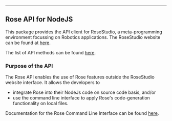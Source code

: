 -----------------------
## Rose API for NodeJS

This package provides the API client for RoseStudio, a
meta-programming environment focussing on Robotics applications.  The
RoseStudio website can be found at
[here](https://rose-studio.cfapps.us10.hana.ondemand.com).

The list of API methods can be found [here](global.html).

### Purpose of the API

The Rose API enables the use of Rose features outside the RoseStudio website interface. It allows the developers to

- integrate Rose into their NodeJs code on source code basis, and/or
- use the command line interface to apply Rose's code-generation functionality on local files.

Documentation for the Rose Command Line Interface can be found [here](../cli/index.html).


